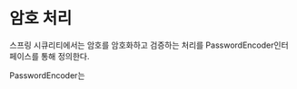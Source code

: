 # 암호 처리

스프링 시큐리티에서는 암호를 암호화하고 검증하는 처리를 PasswordEncoder인터페이스를 통해 정의한다.&#x20;

PasswordEncoder는&#x20;



